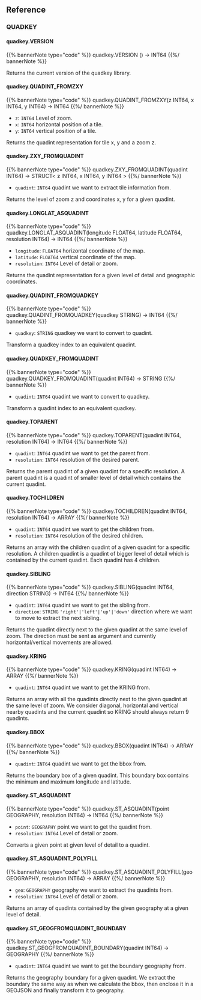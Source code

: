 ## Reference

### QUADKEY

#### quadkey.VERSION

{{% bannerNote type="code" %}}
quadkey.VERSION () -> INT64
{{%/ bannerNote %}}

Returns the current version of the quadkey library.

#### quadkey.QUADINT_FROMZXY

{{% bannerNote type="code" %}}
quadkey.QUADINT_FROMZXY(z INT64, x INT64, y INT64) -> INT64
{{%/ bannerNote %}}

* `z`: `INT64` Level of zoom.
* `x`: `INT64` horizontal position of a tile.
* `y`: `INT64` vertical position of a tile.

Returns the quadint representation for tile x, y and a zoom z.

#### quadkey.ZXY_FROMQUADINT

{{% bannerNote type="code" %}}
quadkey.ZXY_FROMQUADINT(quadint INT64) -> STRUCT< z INT64, x INT64, y INT64 >
{{%/ bannerNote %}}

* `quadint`: `INT64` quadint we want to extract tile information from.

Returns the level of zoom z and coordinates x, y for a given quadint.

#### quadkey.LONGLAT_ASQUADINT

{{% bannerNote type="code" %}}
quadkey.LONGLAT_ASQUADINT(longitude FLOAT64, latitude FLOAT64, resolution INT64) -> INT64
{{%/ bannerNote %}}

* `longitude`: `FLOAT64` horizontal coordinate of the map.
* `latitude`: `FLOAT64` vertical coordinate of the map.
* `resolution`: `INT64` Level of detail or zoom.

Returns the quadint representation for a given level of detail and geographic coordinates.

#### quadkey.QUADINT_FROMQUADKEY

{{% bannerNote type="code" %}}
quadkey.QUADINT_FROMQUADKEY(quadkey STRING) -> INT64
{{%/ bannerNote %}}

* `quadkey`: `STRING` quadkey we want to convert to quadint.

Transform a quadkey index to an equivalent quadint.

#### quadkey.QUADKEY_FROMQUADINT

{{% bannerNote type="code" %}}
quadkey.QUADKEY_FROMQUADINT(quadint INT64) -> STRING
{{%/ bannerNote %}}

* `quadint`: `INT64` quadint we want to convert to quadkey.

Transform a quadint index to an equivalent quadkey.

#### quadkey.TOPARENT

{{% bannerNote type="code" %}}
quadkey.TOPARENT(quadint INT64, resolution INT64) -> INT64
{{%/ bannerNote %}}

* `quadint`: `INT64`    quadint we want to get the parent from.
* `resolution`: `INT64` resolution of the desired parent.

Returns the parent quadint of a given quadint for a specific resolution. A parent quadint is a quadint of smaller level of detail which contains the current quadint.

#### quadkey.TOCHILDREN

{{% bannerNote type="code" %}}
quadkey.TOCHILDREN(quadint INT64, resolution INT64) -> ARRAY<INT64>
{{%/ bannerNote %}}

* `quadint`: `INT64` quadint we want to get the children from.
* `resolution`: `INT64` resolution of the desired children.

Returns an array with the children quadint of a given quadint for a specific resolution. A children quadint is a quadint of bigger level of detail which is contained by the current quadint. Each quadint has 4 children.

#### quadkey.SIBLING

{{% bannerNote type="code" %}}
quadkey.SIBLING(quadint INT64, direction STRING) -> INT64
{{%/ bannerNote %}}

* `quadint`: `INT64` quadint we want to get the sibling from.
* `direction`: `STRING` <code>'right'|'left'|'up'|'down'</code> direction where we want to move to extract the next sibling. 

Returns the quadint directly next to the given quadint at the same level of zoom. The direction must be sent as argument and currently horizontal/vertical movements are allowed.

#### quadkey.KRING

{{% bannerNote type="code" %}}
quadkey.KRING(quadint INT64) -> ARRAY<INT64>
{{%/ bannerNote %}}

* `quadint`: `INT64` quadint we want to get the KRING from.

Returns an array with all the quadints directly next to the given quadint at the same level of zoom. We consider diagonal, horizontal and vertical nearby quadints and the current quadint so KRING should always return 9 quadints.

#### quadkey.BBOX

{{% bannerNote type="code" %}}
quadkey.BBOX(quadint INT64) -> ARRAY<FLOAT64>
{{%/ bannerNote %}}

* `quadint`: `INT64` quadint we want to get the bbox from.

Returns the boundary box of a given quadint. This boundary box contains the minimum and maximum longitude and latitude.

#### quadkey.ST_ASQUADINT

{{% bannerNote type="code" %}}
quadkey.ST_ASQUADINT(point GEOGRAPHY, resolution INT64)  -> INT64
{{%/ bannerNote %}}

* `point`: `GEOGRAPHY` point we want to get the quadint from.
* `resolution`: `INT64` Level of detail or zoom.

Converts a given point at given level of detail to a quadint.

#### quadkey.ST_ASQUADINT_POLYFILL

{{% bannerNote type="code" %}}
quadkey.ST_ASQUADINT_POLYFILL(geo GEOGRAPHY, resolution INT64) -> ARRAY<INT64>
{{%/ bannerNote %}}

* `geo`: `GEOGRAPHY` geography we want to extract the quadints from.
* `resolution`: `INT64` Level of detail or zoom.

Returns an array of quadints contained by the given geography at a given level of detail.

#### quadkey.ST_GEOGFROMQUADINT_BOUNDARY

{{% bannerNote type="code" %}}
quadkey.ST_GEOGFROMQUADINT_BOUNDARY(quadint INT64) -> GEOGRAPHY
{{%/ bannerNote %}}

* `quadint`: `INT64` quadint we want to get the boundary geography from.

Returns the geography boundary for a given quadint. We extract the boundary the same way as when we calculate the bbox, then enclose it in a GEOJSON and finally transform it to geography.